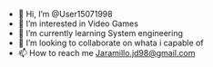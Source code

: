 - 👋 Hi, I’m @User15071998
- 👀 I’m interested in Video Games
- 🌱 I’m currently learning System engineering
- 💞️ I’m looking to collaborate on whata i capable of
- 📫 How to reach me Jaramillo.jd98@gmail.com

<!---
User15071998/User15071998 is a ✨ special ✨ repository because its `README.md` (this file) appears on your GitHub profile.
You can click the Preview link to take a look at your changes.
--->
